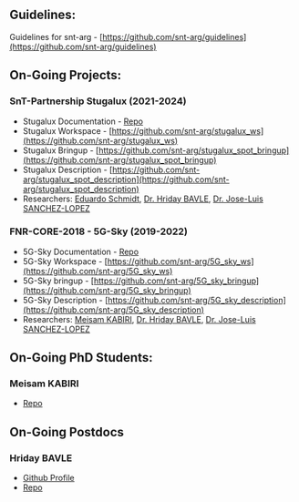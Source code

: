 ## Guidelines: 
Guidelines for snt-arg - [https://github.com/snt-arg/guidelines](https://github.com/snt-arg/guidelines)

## On-Going Projects:

### SnT-Partnership Stugalux (2021-2024)
- Stugalux Documentation - [Repo](Repo)
- Stugalux Workspace - [https://github.com/snt-arg/stugalux_ws](https://github.com/snt-arg/stugalux_ws)
- Stugalux Bringup - [https://github.com/snt-arg/stugalux_spot_bringup](https://github.com/snt-arg/stugalux_spot_bringup)
- Stugalux Description - [https://github.com/snt-arg/stugalux_spot_description](https://github.com/snt-arg/stugalux_spot_description)
- Researchers: [Eduardo Schmidt](https://github.com/edufschmidt), [Dr. Hriday BAVLE](https://github.com/hridaybavle), [Dr. Jose-Luis SANCHEZ-LOPEZ](https://github.com/joselusl)

### FNR-CORE-2018 - 5G-Sky (2019-2022)
- 5G-Sky Documentation - [Repo](Repo)
- 5G-Sky Workspace - [https://github.com/snt-arg/5G_sky_ws](https://github.com/snt-arg/5G_sky_ws)
- 5G-Sky bringup - [https://github.com/snt-arg/5G_sky_bringup](https://github.com/snt-arg/5G_sky_bringup)
- 5G-Sky Description - [https://github.com/snt-arg/5G_sky_description](https://github.com/snt-arg/5G_sky_description)
- Researchers: [Meisam KABIRI](https://github.com/Meisam-Kabiri), [Dr. Hriday BAVLE](https://github.com/hridaybavle), [Dr. Jose-Luis SANCHEZ-LOPEZ](https://github.com/joselusl)


## On-Going PhD Students:

### Meisam KABIRI
- [Repo](Repo)


## On-Going Postdocs

### Hriday BAVLE
- [Github Profile](https://github.com/hridaybavle)
- [Repo](Repo)
